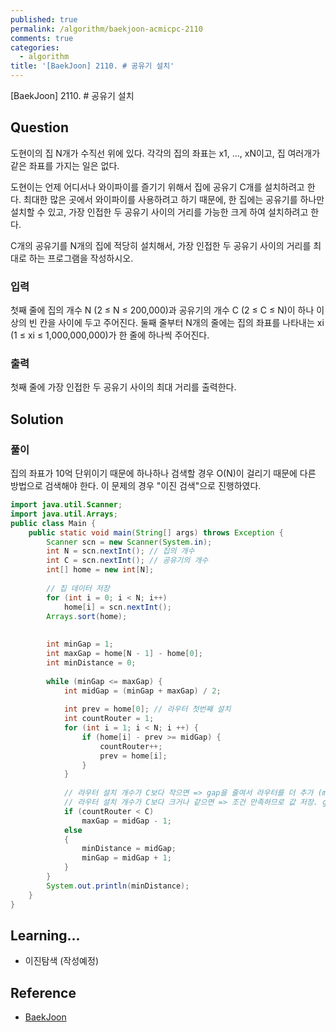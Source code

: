 ```yaml
---
published: true
permalink: /algorithm/baekjoon-acmicpc-2110
comments: true
categories:
  - algorithm
title: '[BaekJoon] 2110. # 공유기 설치'
---
```

[BaekJoon] 2110. # 공유기 설치 


## Question

도현이의 집 N개가 수직선 위에 있다. 각각의 집의 좌표는 x1, ..., xN이고, 집 여러개가 같은 좌표를 가지는 일은 없다.

도현이는 언제 어디서나 와이파이를 즐기기 위해서 집에 공유기 C개를 설치하려고 한다. 최대한 많은 곳에서 와이파이를 사용하려고 하기 때문에, 한 집에는 공유기를 하나만 설치할 수 있고, 가장 인접한 두 공유기 사이의 거리를 가능한 크게 하여 설치하려고 한다.

C개의 공유기를 N개의 집에 적당히 설치해서, 가장 인접한 두 공유기 사이의 거리를 최대로 하는 프로그램을 작성하시오.


### 입력
첫째 줄에 집의 개수 N (2 ≤ N ≤ 200,000)과 공유기의 개수 C (2 ≤ C ≤ N)이 하나 이상의 빈 칸을 사이에 두고 주어진다. 둘째 줄부터 N개의 줄에는 집의 좌표를 나타내는 xi (1 ≤ xi ≤ 1,000,000,000)가 한 줄에 하나씩 주어진다.


### 출력
첫째 줄에 가장 인접한 두 공유기 사이의 최대 거리를 출력한다.


## Solution
### 풀이 
집의 좌표가 10억 단위이기 때문에 하나하나 검색할 경우 O(N)이 걸리기 때문에 다른 방법으로 검색해야 한다.
이 문제의 경우 "이진 검색"으로 진행하였다. 


```java
import java.util.Scanner; 
import java.util.Arrays;  
public class Main { 
    public static void main(String[] args) throws Exception { 
        Scanner scn = new Scanner(System.in);
        int N = scn.nextInt(); // 집의 개수
        int C = scn.nextInt(); // 공유기의 개수 
        int[] home = new int[N];
        
        // 집 데이터 저장 
        for (int i = 0; i < N; i++)
            home[i] = scn.nextInt();
        Arrays.sort(home);
        
        
        int minGap = 1; 
        int maxGap = home[N - 1] - home[0]; 
        int minDistance = 0; 
        
        while (minGap <= maxGap) {
            int midGap = (minGap + maxGap) / 2;
            
            int prev = home[0]; // 라우터 첫번째 설치 
            int countRouter = 1; 
            for (int i = 1; i < N; i ++) {
                if (home[i] - prev >= midGap) {
                    countRouter++;
                    prev = home[i];
                }
            }
            
            // 라우터 설치 개수가 C보다 작으면 => gap을 줄여서 라우터를 더 추가 (max를 줄임)
            // 라우터 설치 개수가 C보다 크거나 같으면 => 조건 만족하므로 값 저장. gap을 늘려봄. 
            if (countRouter < C)
                maxGap = midGap - 1; 
            else 
            {
                minDistance = midGap; 
                minGap = midGap + 1; 
            }
        }
        System.out.println(minDistance);
    } 
}
```


## Learning... 
- 이진탐색 (작성예정) 
  


## Reference
- [BaekJoon](https://www.acmicpc.net/problem/2110)
